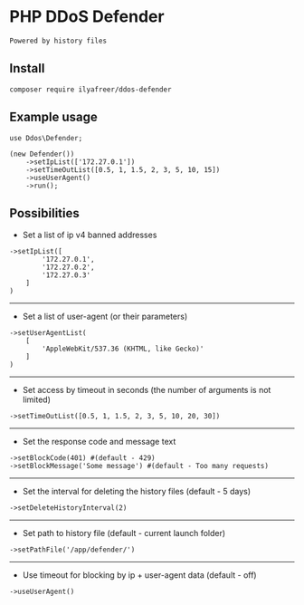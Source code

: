 # PHP DDoS Defender
`` Powered by history files ``

## Install
``composer require ilyafreer/ddos-defender``

## Example usage
```
use Ddos\Defender;

(new Defender())
    ->setIpList(['172.27.0.1'])
    ->setTimeOutList([0.5, 1, 1.5, 2, 3, 5, 10, 15])
    ->useUserAgent()
    ->run();
 ```

## Possibilities
* Set a list of ip v4 banned addresses 
```
->setIpList([
        '172.27.0.1',
        '172.27.0.2',
        '172.27.0.3'
    ]
)
```
---
* Set a list of user-agent (or their parameters)
```
->setUserAgentList(
    [
        'AppleWebKit/537.36 (KHTML, like Gecko)'
    ]
)
```
---
* Set access by timeout in seconds (the number of arguments is not limited)
```
->setTimeOutList([0.5, 1, 1.5, 2, 3, 5, 10, 20, 30])
```
---
* Set the response code and message text
```
->setBlockCode(401) #(default - 429)
->setBlockMessage('Some message') #(default - Too many requests)
```
---
* Set the interval for deleting the history files (default - 5 days)
```
->setDeleteHistoryInterval(2) 
```
---
* Set path to history file (default - current launch folder)
```
->setPathFile('/app/defender/')
```
---
* Use timeout for blocking by ip + user-agent data (default - off)
```
->useUserAgent()
```
